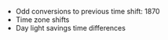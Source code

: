 

* Odd conversions to previous time shift: 1870 
* Time zone shifts
* Day light savings time differences
